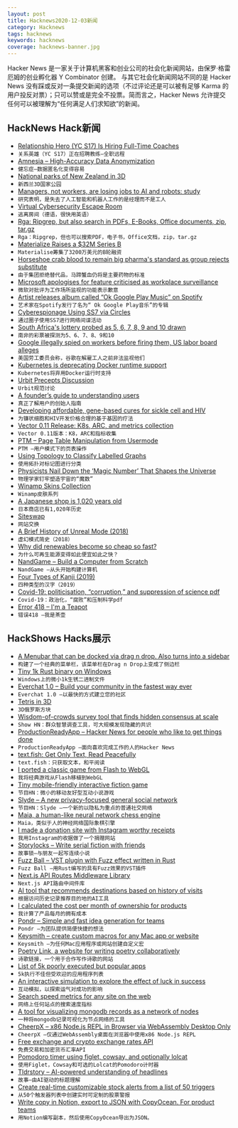 ```yaml
---
layout: post
title: Hacknews2020-12-03新闻
category: Hacknews
tags: hacknews
keywords: hacknews
coverage: hacknews-banner.jpg
---
```


Hacker News 是一家关于计算机黑客和创业公司的社会化新闻网站，由保罗·格雷厄姆的创业孵化器 Y Combinator 创建。
与其它社会化新闻网站不同的是 Hacker News 没有踩或反对一条提交新闻的选项（不过评论还是可以被有足够 Karma 的用户投反对票）；只可以赞或是完全不投票。简而言之，Hacker News 允许提交任何可以被理解为“任何满足人们求知欲”的新闻。

## HackNews Hack新闻


- [Relationship Hero (YC S17) Is Hiring Full-Time Coaches](https://relationshiphero.com/careers?role=coach)
- `关系英雄（YC S17）正在招聘教练–全职远程`
- [Amnesia – High-Accuracy Data Anonymization](https://amnesia.openaire.eu/)
- `健忘症–数据匿名化变得容易`
- [National parks of New Zealand in 3D](https://felixpalmer.github.io/new-zealand-3d/)
- `新西兰3D国家公园`
- [Managers, not workers, are losing jobs to AI and robots: study](https://www.forbes.com/sites/joemckendrick/2020/11/15/its-managers-not-workers-who-are-losing-jobs-to-ai-and-robots-study-shows/)
- `研究表明，是失去了人工智能和机器人工作的是经理而不是工人`
- [Virtual Cybersecurity Escape Room](https://eloeffler.gitlab.io/eloeffler/proto-vcser/)
- `逃离房间（德语，很快用英语）`
- [Rga: Ripgrep, but also search in PDFs, E-Books, Office documents, zip, tar.gz](https://phiresky.github.io/blog/2019/rga--ripgrep-for-zip-targz-docx-odt-epub-jpg/)
- `Rga：Ripgrep，但也可以搜索PDF，电子书，Office文档，zip，tar.gz`
- [Materialize Raises a $32M Series B](https://materialize.com/materialize-series-b/)
- `Materialise筹集了3200万美元的B轮融资`
- [Horseshoe crab blood to remain big pharma's standard as group rejects substitute](https://www.theguardian.com/environment/2020/may/31/crab-blood-to-remain-big-pharmas-standard-as-industry-group-rejects-substitute)
- `由于集团拒绝替代品，马蹄蟹血仍将是主要药物的标准`
- [Microsoft apologises for feature criticised as workplace surveillance](https://www.theguardian.com/technology/2020/dec/02/microsoft-apologises-productivity-score-critics-derided-workplace-surveillance)
- `微软对批评为工作场所监视的功能表示歉意`
- [Artist releases album called “Ok Google Play Music” on Spotify](https://open.spotify.com/album/4zkEptQvq1lVG0BSPLuLFf?si=1Y4i7boAQc-jCc2IP_BGSw&utm_source=podnews.net&utm_medium=email&utm_campaign=podnews.net:2020-12-02)
- `艺术家在Spotify发行了名为“ Ok Google Play音乐”的专辑`
- [Cyberespionage Using SS7 via Circles](https://citizenlab.ca/2020/12/running-in-circles-uncovering-the-clients-of-cyberespionage-firm-circles/)
- `通过圈子使用SS7进行网络间谍活动`
- [South Africa's lottery probed as 5, 6, 7, 8, 9 and 10 drawn](https://www.bbc.co.uk/news/world-africa-55154525)
- `南非的彩票被探测为5、6、7、8、9和10`
- [Google illegally spied on workers before firing them, US labor board alleges](https://www.theverge.com/2020/12/2/22047383/google-spied-workers-before-firing-labor-complaint)
- `美国劳工委员会称，谷歌在解雇工人之前非法监视他们`
- [Kubernetes is deprecating Docker runtime support](https://github.com/kubernetes/kubernetes/blob/master/CHANGELOG/CHANGELOG-1.20.md)
- `Kubernetes将弃用Docker运行时支持`
- [Urbit Precepts Discussion](https://urbit.org/blog/precepts-discussion/)
- `Urbit规范讨论`
- [A founder’s guide to understanding users](https://mgadams.com/the-founders-guide-to-actually-understanding-users-c68feaecac44)
- `真正了解用户的创始人指南`
- [Developing affordable, gene-based cures for sickle cell and HIV](https://futurehuman.medium.com/bill-gates-is-investing-millions-in-a-low-cost-cure-for-sickle-cell-56fb80834672)
- `为镰状细胞和HIV开发价格合理的基于基因的疗法`
- [Vector 0.11 Release: K8s, ARC, and metrics collection](https://vector.dev/releases/0.11.0/)
- `Vector 0.11版本：K8，ARC和指标收集`
- [PTM – Page Table Manipulation from Usermode](https://back.engineering/01/12/2020/)
- `PTM –用户模式下的页表操作`
- [Using Topology to Classify Labelled Graphs](https://bastian.rieck.me/blog/posts/2020/topology_graphs/)
- `使用拓扑对标记图进行分类`
- [Physicists Nail Down the ‘Magic Number’ That Shapes the Universe](https://www.quantamagazine.org/physicists-measure-the-magic-fine-structure-constant-20201202/)
- `物理学家钉牢塑造宇宙的“魔数”`
- [Winamp Skins Collection](https://archive.org/details/winampskins)
- `Winamp皮肤系列`
- [A Japanese shop is 1,020 years old](https://www.nytimes.com/2020/12/02/business/japan-old-companies.html)
- `日本商店已有1,020年历史`
- [Siteswap](https://en.wikipedia.org/wiki/Siteswap)
- `网站交换`
- [A Brief History of Unreal Mode (2018)](http://www.os2museum.com/wp/a-brief-history-of-unreal-mode/)
- `虚幻模式简史（2018）`
- [Why did renewables become so cheap so fast?](https://ourworldindata.org/cheap-renewables-growth)
- `为什么可再生能源变得如此便宜如此之快？`
- [NandGame – Build a Computer from Scratch](http://nandgame.com/)
- `NandGame –从头开始构建计算机`
- [Four Types of Kanji (2019)](https://learnjapanesebest.wordpress.com/2019/12/11/the-four-types-of-kanji/)
- `四种类型的汉字（2019）`
- [Covid-19: politicisation, “corruption,” and suppression of science pdf](https://www.bmj.com/content/bmj/371/bmj.m4425.full.pdf)
- `Covid-19：政治化，“腐败”和压制科学pdf`
- [Error 418 – I'm a Teapot](http://error418.net/)
- `错误418 –我是茶壶`


## HackShows Hacks展示

- [ A Menubar that can be docked via drag n drop. Also turns into a sidebar](https://github.com/prabhuignoto/vue-dock-menu)
- `构建了一个经典的菜单栏，该菜单栏在Drag n Drop上变成了侧边栏`
- [ Tiny 1k Rust binary on Windows](https://github.com/mcountryman/min-sized-rust-windows)
- `Windows上的微小1k生锈二进制文件`
- [ Everchat 1.0 – Build your community in the fastest way ever](https://everch.at)
- `Everchat 1.0 –以最快的方式建立您的社区`
- [ Tetris in 3D](https://www.blocking.games)
- `3D俄罗斯方块`
- [ Wisdom-of-crowds survey tool that finds hidden consensus at scale](http://opinionx.co)
- `Show HN：群众智慧调查工具，可大规模发现隐藏的共识`
- [ ProductionReadyApp – Hacker News for people who like to get things done](https://productionreadyapp.com)
- `ProductionReadyApp –面向喜欢完成工作的人的Hacker News`
- [ text.fish: Get Only Text, Read Peacefully](https://text.fish/?q=hn)
- `text.fish：只获取文本，和平阅读`
- [ I ported a classic game from Flash to WebGL](https://varten.com/?hn)
- `我将经典游戏从Flash移植到WebGL`
- [ Tiny mobile-friendly interactive fiction game](https://memalign.github.io/m/dungeon/index.html)
- `节目HN：微小的移动友好型互动小说游戏`
- [ Slyde – A new privacy-focused general social network](https://slyde.network)
- `节目HN：Slyde –一个新的以隐私为重点的普通社交网络`
- [ Maia, a human-like neural network chess engine](https://maiachess.com/)
- `Maia，类似于人的神经网络国际象棋引擎`
- [ I made a donation site with Instagram worthy receipts](https://igivefor.com/)
- `我用Instagram的收据做了一个捐赠网站`
- [ Storylocks – Write serial fiction with friends](https://www.storylocks.com?source=hn)
- `故事锁–与朋友一起写连续小说`
- [ Fuzz Ball – VST plugin with Fuzz effect written in Rust](https://github.com/fake-industries/fuzzball)
- `Fuzz Ball –用Rust编写的具有Fuzz效果的VST插件`
- [ Next.js API Routes Middleware Library](https://github.com/htunnicliff/next-api-middleware)
- `Next.js API路由中间件库`
- [ AI tool that recommends destinations based on history of visits](https://travelrank.me/)
- `根据访问历史记录推荐目的地的AI工具`
- [ I calculated the cost per month of ownership for products](http://buyforlife.io/blog/4uhb6sIJD7aQLx2nJMt9b3/calculating-the-cost-per-month-of-ownership-for-products)
- `我计算了产品每月的拥有成本`
- [ Pondr – Simple and fast idea generation for teams](https://runpondr.com)
- `Pondr –为团队提供简便快捷的想法`
- [ Keysmith – create custom macros for any Mac app or website](https://www.keysmith.app/)
- `Keysmith –为任何Mac应用程序或网站创建自定义宏`
- [ Poetry Link, a website for writing poetry collaboratively](https://www.poetry-link.com/about)
- `诗歌链接，一个用于合作写作诗歌的网站`
- [ List of 5k poorly executed but popular apps](https://gumroad.com/l/validatedideas)
- `5k执行不佳但受欢迎的应用程序列表`
- [ An interactive simulation to explore the effect of luck in success](https://rameerez.com/success-hard-work-vs-luck/)
- `互动模拟，以探索运气对成功的影响`
- [ Search speed metrics for any site on the web](https://treo.sh/sitespeed)
- `网络上任何站点的搜索速度指标`
- [ A tool for visualizing mongodb records as a network of nodes](https://github.com/ramitmittal/mongraph)
- `一种将mongodb记录可视化为节点网络的工具`
- [ CheerpX – x86 Node.js REPL in Browser via WebAssembly Desktop Only](https://repl.leaningtech.com/nodejs.html)
- `CheerpX –仅通过WebAssembly桌面在浏览器中使用x86 Node.js REPL`
- [ Free exchange and crypto exchange rates API](https://www.exchangerate.host?rel=hn)
- `免费交易和加密货币汇率API`
- [ Pomodoro timer using figlet, cowsay, and optionally lolcat](https://github.com/meribold/muccadoro)
- `使用Figlet，Cowsay和可选的Lolcat的Pomodoro计时器`
- [ Tldrstory – AI-powered understanding of headlines](https://github.com/neuml/tldrstory)
- `故事–由AI驱动的标题理解`
- [ Create real-time customizable stock alerts from a list of 50 triggers](https://join.boltalerts.co)
- `从50个触发器列表中创建实时可定制的股票警报`
- [ Write copy in Notion, export to JSON with CopyOcean. For product teams](https://www.copyocean.com)
- `用Notion编写副本，然后使用CopyOcean导出为JSON。`

